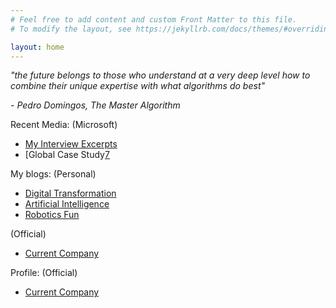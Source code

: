 ```yaml
---
# Feel free to add content and custom Front Matter to this file.
# To modify the layout, see https://jekyllrb.com/docs/themes/#overriding-theme-defaults

layout: home
---
```


<p><i>"the future belongs to those who understand at a very deep level how to combine their unique expertise with what algorithms do best"</i></p>
<p><i>- Pedro Domingos, The Master Algorithm</i></p>

Recent Media:
(Microsoft)
- [My Interview Excerpts][4]
- [Global Case Study[7]

My blogs:
(Personal)
- [Digital Transformation][1] 
- [Artificial Intelligence][2] 
- [Robotics Fun][3]

(Official)
- [Current Company][5]

Profile:
(Official)
- [Current Company][6] 

[1]: https://worksmartz.wordpress.com/
[2]: https://autany.wordpress.com/
[3]: https://rawatlabz.wordpress.com/
[4]: https://customers.microsoft.com/en-us/story/836551-australian-catholic-university-higher-education-teams
[5]: https://www.espire.com/blog/bloggers/rajendra-rawat?auth=Rajendra%20Rawat#!
[6]: https://www.espire.com/about-us/team/rajendra-rawat
[7]: https://news.microsoft.com/en-au/features/australian-catholic-university-harnesses-cloud-data-and-ai-to-spur-staff-and-student-success/
